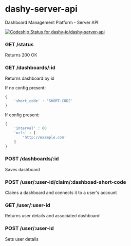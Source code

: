 dashy-server-api
================
Dashboard Management Platform - Server API

[![Codeship Status for dashy-io/dashy-server-api](https://codeship.com/projects/669bc9e0-5795-0132-c62d-2aedc25d7739/status)](https://codeship.com/projects/49856)

### GET /status
Returns 200 OK

### GET /dashboards/:id
Returns dashboard by id

If no config present:
```js
{
    'short_code' : 'SHORT-CODE'
}
```

If config present:
```js
{
    'interval' : 60
    'urls' : [
        'http://example.com'
    ]
}
```

### POST /dashboards/:id
Saves dashboard

### POST /user/:user-id/claim/:dashboad-short-code
Claims a dashboard and connects it to a user's account

### GET /user/:user-id
Returns user details and associated dashboard

### POST /user/:user-id
Sets user details
